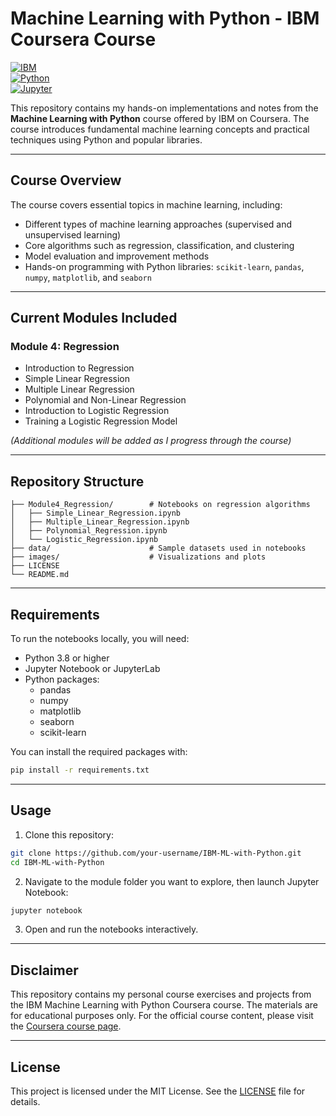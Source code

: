 
# Machine Learning with Python - IBM Coursera Course

[![IBM](https://img.shields.io/badge/IBM-Course-blue)](https://www.coursera.org/learn/machine-learning-with-python)  
[![Python](https://img.shields.io/badge/Python-3.8%2B-blue)](https://www.python.org/)  
[![Jupyter](https://img.shields.io/badge/Jupyter-Notebook-orange)](https://jupyter.org/)

This repository contains my hands-on implementations and notes from the **Machine Learning with Python** course offered by IBM on Coursera. The course introduces fundamental machine learning concepts and practical techniques using Python and popular libraries.

---

## Course Overview

The course covers essential topics in machine learning, including:

- Different types of machine learning approaches (supervised and unsupervised learning)  
- Core algorithms such as regression, classification, and clustering  
- Model evaluation and improvement methods  
- Hands-on programming with Python libraries: `scikit-learn`, `pandas`, `numpy`, `matplotlib`, and `seaborn`  

---

## Current Modules Included

### Module 4: Regression
- Introduction to Regression  
- Simple Linear Regression  
- Multiple Linear Regression  
- Polynomial and Non-Linear Regression  
- Introduction to Logistic Regression  
- Training a Logistic Regression Model  

*(Additional modules will be added as I progress through the course)*

---

## Repository Structure

```
├── Module4_Regression/        # Notebooks on regression algorithms  
│   ├── Simple_Linear_Regression.ipynb  
│   ├── Multiple_Linear_Regression.ipynb  
│   ├── Polynomial_Regression.ipynb  
│   └── Logistic_Regression.ipynb  
├── data/                      # Sample datasets used in notebooks  
├── images/                    # Visualizations and plots  
├── LICENSE  
└── README.md  
```

---

## Requirements

To run the notebooks locally, you will need:

- Python 3.8 or higher  
- Jupyter Notebook or JupyterLab  
- Python packages:
  - pandas  
  - numpy  
  - matplotlib  
  - seaborn  
  - scikit-learn  

You can install the required packages with:

```bash
pip install -r requirements.txt
```

---

## Usage

1. Clone this repository:

```bash
git clone https://github.com/your-username/IBM-ML-with-Python.git
cd IBM-ML-with-Python
```

2. Navigate to the module folder you want to explore, then launch Jupyter Notebook:

```bash
jupyter notebook
```

3. Open and run the notebooks interactively.

---

## Disclaimer

This repository contains my personal course exercises and projects from the IBM Machine Learning with Python Coursera course. The materials are for educational purposes only. For the official course content, please visit the [Coursera course page](https://www.coursera.org/learn/machine-learning-with-python).

---

## License

This project is licensed under the MIT License. See the [LICENSE](LICENSE) file for details.
